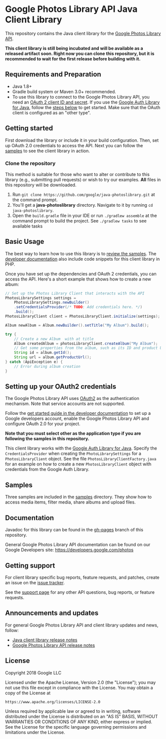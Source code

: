 # Google Photos Library API Java Client Library

This repository contains the Java client library for the [Google Photos Library API](https://developers.google.com/photos).

**This client library is still being incubated and will be available as a released artifact soon. 
Right now you can clone this repository, but it is recommended to wait for the first release before 
building with it.**

## Requirements and Preparation

* Java 1.8+
* Gradle build system or Maven 3.0+ recommended.
* To use this library to connect to the Google Photos Library API, you need an
  [OAuth 2 client ID and secret](https://developers.google.com/photos/library/guides/get-started#request-id).
  If you use the [Google Auth Library for Java](https://github.com/google/google-auth-library-java),
  follow the [steps below](#setting-up-your-oauth2-credentials)
  to get started. Make sure that the OAuth client is configured as an "other type".

## Getting started

First download the library or include it in your build configuration. Then, set
up OAuth 2.0 credentials to access the API.
Next you can follow the [samples](samples/) to see the client library in action.

### Clone the repository

This method is suitable for those who want to alter or contribute to
this library (e.g., submitting pull requests) or wish to try our examples.
**All** files in this repository will be downloaded.

1. Run `git clone https://github.com/google/java-photoslibrary.git` at
   the command prompt.
2. You'll get a **java-photoslibrary** directory. Navigate to it by running
    `cd java-photoslibrary`.
3. Open the `build.gradle` file in your IDE or run `./gradlew assemble` at the
   command prompt to build the project. See `./gradlew tasks` to see available tasks

## Basic Usage

The best way to learn how to use this library is to [review the samples](samples/).
The [developer documentation](https://developers.google.com/photos) also include
code snippets for this client library in PHP.

Once you have set up the dependencies and OAuth 2 credentials, you can access
the API.
Here's a short example that shows how to create a new album:

```java
// Set up the Photos Library Client that interacts with the API
PhotosLibrarySettings settings =
    PhotosLibrarySettings.newBuilder()
    .setCredentialsProvider(/* TODO: Add credentials here. */)
    .build();
PhotosLibraryClient client = PhotosLibraryClient.initialize(settings);

Album newAlbum = Album.newBuilder().setTitle("My Album").build();

try {
    // Create a new Album  with at title
    Album createdAlbum = photosLibraryClient.createAlbum("My Album");
    // Get some properties from the album, such as its ID and product URL
    String id = album.getId();
    String url = album.getProductUrl();
} catch (ApiException e) {
    // Error during album creation
}
```

## Setting up your OAuth2 credentials

The Google Photos Library API uses [OAuth2](https://oauth.net/2/) as the
authentication mechanism. Note that service accounts are not supported.

Follow the [get started guide in the developer documentation](https://developers.google.com/photos)
to set up a Google developers account, enable the Google Photos Library API and
configure OAuth 2.0 for your project.

**Note that you must select other as the application type if you are following
the samples in this repository.**

This client library works with the [Google Auth Library for Java](https://github.com/google/google-auth-library-java).
Specify the `CredentialsProvider` when creating the `PhotoLibrarySettings` for
a `PhotosLibraryClient` object.
See the file `PhotosLibraryClientFactory.java` for an example on how to create
a new `PhotosLibraryClient` object with credentials from the Google Auth Library.


## Samples

 Three samples are included in the [samples](samples/) directory. They show how
 to access media items, filter media, share albums and upload files.

## Documentation

Javadoc for this library can be found in the [gh-pages](https://github.com/google/photos-library-java-lib/tree/gh-pages) branch of this repository.

General Google Photos Library API documentation can be found on our Google Developers
site: https://developers.google.com/photos

## Getting support

For client library specific bug reports, feature requests, and patches,
create an issue on the [issue
tracker](https://github.com/google/photos-library-java-lib/issues).

See the [support page](https://developers.google.com/photos/library/support/how-to-get-help)
for any other API questions, bug reports, or feature requests.

## Announcements and updates

For general Google Photos Library API and client library updates and news, follow:

* [Java client library release notes](TODO)
* [Google Photos Library API release notes](https://developers.google.com/photos/library/support/release-notes)

## License

Copyright 2018 Google LLC

Licensed under the Apache License, Version 2.0 (the "License");
you may not use this file except in compliance with the License.
You may obtain a copy of the License at

    https://www.apache.org/licenses/LICENSE-2.0

Unless required by applicable law or agreed to in writing, software
distributed under the License is distributed on an "AS IS" BASIS,
WITHOUT WARRANTIES OR CONDITIONS OF ANY KIND, either express or implied.
See the License for the specific language governing permissions and
limitations under the License.
